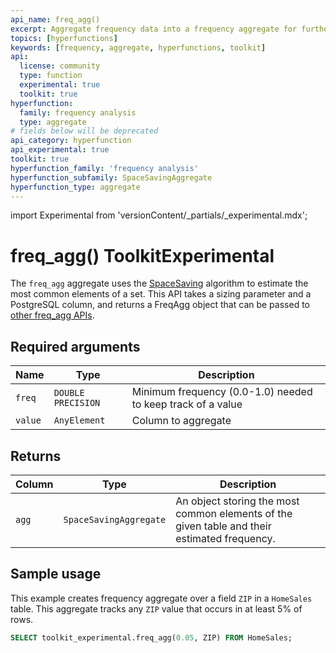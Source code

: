 ```yaml
---
api_name: freq_agg()
excerpt: Aggregate frequency data into a frequency aggregate for further analysis
topics: [hyperfunctions]
keywords: [frequency, aggregate, hyperfunctions, toolkit]
api:
  license: community
  type: function
  experimental: true
  toolkit: true
hyperfunction:
  family: frequency analysis
  type: aggregate
# fields below will be deprecated
api_category: hyperfunction
api_experimental: true
toolkit: true
hyperfunction_family: 'frequency analysis'
hyperfunction_subfamily: SpaceSavingAggregate
hyperfunction_type: aggregate
---
```


import Experimental from 'versionContent/_partials/_experimental.mdx';

# freq_agg()  <tag type="toolkit">Toolkit</tag><tag type="experimental-toolkit">Experimental</tag>

The `freq_agg` aggregate uses the [SpaceSaving][spacesaving-algorithm] algorithm
to estimate the most common elements of a set. This API takes a sizing parameter and
a PostgreSQL column, and returns a FreqAgg object that can be passed to
[other freq_agg APIs][frequency-analysis].

<Experimental />

## Required arguments

|Name|Type|Description|
|-|-|-|
|`freq`|`DOUBLE PRECISION`|Minimum frequency (0.0-1.0) needed to keep track of a value|
|`value`|`AnyElement`|Column to aggregate|

## Returns

|Column|Type|Description|
|-|-|-|
|`agg`|`SpaceSavingAggregate`|An object storing the most common elements of the given table and their estimated frequency.|

## Sample usage

This example creates frequency aggregate over a field `ZIP` in a `HomeSales`
table. This aggregate tracks any `ZIP` value that occurs in at least 5% of rows.

```sql
SELECT toolkit_experimental.freq_agg(0.05, ZIP) FROM HomeSales;
```

[spacesaving-algorithm]: https://www.cse.ust.hk/~raywong/comp5331/References/EfficientComputationOfFrequentAndTop-kElementsInDataStreams.pdf
[frequency-analysis]: /api/:currentVersion:/hyperfunctions/frequency-analysis/
